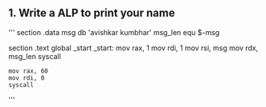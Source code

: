 ## 1. Write a ALP to print your name

'''
    section .data
    msg db 'avishkar kumbhar'
    msg_len equ $-msg

section .text
    global _start
_start:
    mov rax, 1
    mov rdi, 1
    mov rsi, msg
    mov rdx, msg_len
    syscall


    mov rax, 60
    mov rdi, 0
    syscall
    
'''